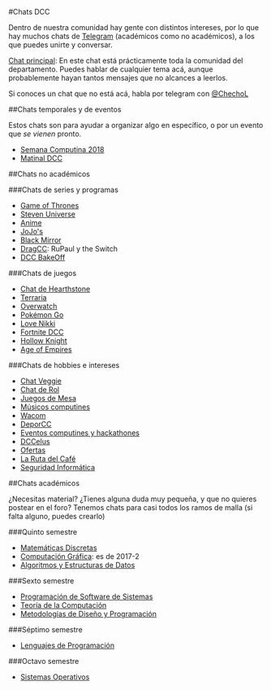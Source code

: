 #Chats DCC

Dentro de nuestra comunidad hay gente con distintos intereses, por lo que hay muchos chats de [Telegram](https://telegram.org/) (académicos como no académicos), a los que puedes unirte y conversar.

[Chat principal](https://t.me/joinchat/CdpWpEIqFvjwcKxDwqS06Q): En este chat está prácticamente toda la comunidad del departamento. Puedes hablar de cualquier tema acá, aunque probablemente hayan tantos mensajes que no alcances a leerlos.

Si conoces un chat que no está acá, habla por telegram con [@ChechoL](http://t.me/ChechoL)

##Chats temporales y de eventos

Estos chats son para ayudar a organizar algo en específico, o por un evento que _se vienen_ pronto.

- [Semana Computina 2018](https://t.me/joinchat/CT8s0A9mnkHJzNOwslTMVg)
- [Matinal DCC](https://t.me/joinchat/AEMcAhEmif7p8MjRKRPAOA)

##Chats no académicos

###Chats de series y programas
- [Game of Thrones](https://telegram.me/joinchat/AOCFDQisHhZsSpFY_OEQLw)
- [Steven Universe](https://t.me/joinchat/CCI8egnYQSUc-5v9EpZ53A)
- [Anime](https://t.me/joinchat/B6QJcwrBlHKAs8sldrJfyA)
- [JoJo's](https://t.me/joinchat/B8ml6gk9iqM9QiednPzwhw)
- [Black Mirror](https://t.me/joinchat/A0MT3ksnL3JIX12ZIMv8Dg)
- [DragCC](https://t.me/joinchat/B5P3Bg-JtHUxrL2RKyNKOw): RuPaul y the Switch
- [DCC BakeOff](https://t.me/joinchat/B6QJcxKaGg5cucRHZ6luFg)

###Chats de juegos
- [Chat de Hearthstone](https://t.me/joinchat/BrXxiwyf6xcSdqqyiS6kEA) 
- [Terraria](https://t.me/DCCTerraria)
- [Overwatch](https://telegram.me/joinchat/CB-bvgfex5SvInXKN1bL3w)
- [Pokémon Go](https://telegram.me/joinchat/A0MT3gpHCiKPcXN0wGjv8g)
- [Love Nikki](https://t.me/joinchat/BvInWhJrO_2U8LKatqXVvA)
- [Fortnite DCC](https://t.me/joinchat/FI55jA79vdvLK23ZvNImWg)
- [Hollow Knight](https://t.me/joinchat/AEMcAlJDM0b8TniLnbf3xg)
- [Age of Empires](https://t.me/joinchat/Cxz7klHRFVPETzPCK9WAWQ)

###Chats de hobbies e intereses

- [Chat Veggie](https://t.me/joinchat/CSkUvgl634UeKGcPfeB8cA)
- [Chat de Rol](https://t.me/joinchat/BvInWhAKj2m685ipYfECZQ)
- [Juegos de Mesa](https://t.me/joinchat/CCI8eg9j2bqEL0GGTOWdGQ)
- [Músicos computines](https://t.me/dccmusic)
- [Wacom](https://t.me/joinchat/BpI_Qw8YoZWGX3S1e_ii0w)
- [DeporCC](https://t.me/joinchat/AO_luwgiaq_DzSdo3yH-AA)
- [Eventos computines y hackathones](https://t.me/joinchat/AEMcAkJJsrTvT5TcqX4MOQ)
- [DCCelus](https://t.me/joinchat/ByeJjBI7w-zWC_nPnz-isg)
- [Ofertas](https://t.me/joinchat/AEMcAlC5WkOJaYrvQVYGoQ)
- [La Ruta del Café](https://t.me/joinchat/CT8s0EH-5Rt2cVtEnXT1oA)
- [Seguridad Informática](https://t.me/joinchat/AEMcAkfCKtc1juLWks588A)

##Chats académicos

¿Necesitas material? ¿Tienes alguna duda muy pequeña, y que no quieres postear en el foro? Tenemos chats para casi todos los ramos de malla (si falta alguno, puedes crearlo) 

###Quinto semestre
- [Matemáticas Discretas](https://t.me/joinchat/ByeJjA_QLxvATOTgjOo6Zw)
- [Computación Gráfica](https://t.me/joinchat/ByeJjAz4UgHOexV99Se4zQ): es de 2017-2
- [Algoritmos y Estructuras de Datos](https://t.me/joinchat/F6wdN1C0ELKud5FiBCf_uw)

###Sexto semestre
- [Programación de Software de Sistemas](https://t.me/joinchat/ByeJjEiv23KABlgt91cOSg)
- [Teoría de la Computación](https://t.me/joinchat/F6wdN1DnmEI2hdCILAdlaQ)
- [Metodologías de Diseño y Programación](https://t.me/joinchat/Ha2m31DEdI09DO0uDTx1JA)

###Séptimo semestre
- [Lenguajes de Programación](https://t.me/joinchat/FS7iR0gChfGo08fspSuxxg)

###Octavo semestre
- [Sistemas Operativos](https://t.me/joinchat/Ck4OWkLNXAQPLZly3s3HQw)